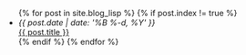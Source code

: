 <ul>
{% for post in site.blog_lisp %}
{% if post.index != true %}
  <li><div class="post-date"><i>{{ post.date | date: '%B %-d, %Y' }}</i></div>
      <a href="{{ post.url }}">{{ post.title }}</a></li>
{% endif %}
{% endfor %}
</ul>
